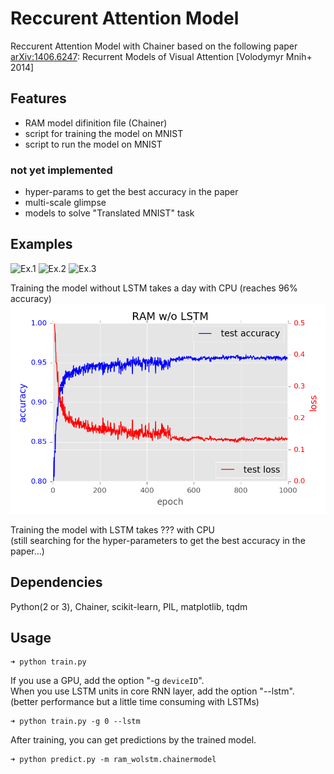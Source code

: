 # Reccurent Attention Model

Reccurent Attention Model with Chainer based on the following paper  
[arXiv:1406.6247](http://arxiv.org/abs/1406.6247): Recurrent Models of Visual Attention [Volodymyr Mnih+ 2014]  

## Features  

* RAM model difinition file (Chainer)  
* script for training the model on MNIST  
* script to run the model on MNIST  

### not yet implemented  

* hyper-params to get the best accuracy in the paper    
* multi-scale glimpse  
* models to solve "Translated MNIST" task  

## Examples  
![Ex.1](figure/ex1.png)
![Ex.2](figure/ex2.png)
![Ex.3](figure/ex3.png)

Training the model without LSTM takes a day with CPU (reaches 96% accuracy)  
![loss and accuracy](figure/ram_wolstm_log.png)

Training the model with LSTM takes ??? with CPU  
(still searching for the hyper-parameters to get the best accuracy in the paper...)

## Dependencies  
Python(2 or 3), Chainer, scikit-learn, PIL, matplotlib, tqdm  

## Usage  

```shellsession
➜ python train.py   
```

If you use a GPU, add the option "-g `deviceID`".  
When you use LSTM units in core RNN layer, add the option "--lstm".  
(better performance but a little time consuming with LSTMs)  

```shellsession
➜ python train.py -g 0 --lstm  
```

After training, you can get predictions by the trained model.  

```shellsession
➜ python predict.py -m ram_wolstm.chainermodel  
```
